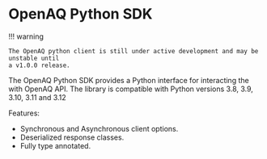 # OpenAQ Python SDK

!!! warning

    The OpenAQ python client is still under active development and may be unstable until
    a v1.0.0 release. 


The OpenAQ Python SDK provides a Python interface for interacting the with OpenAQ API. The library is compatible with Python versions 3.8, 3.9, 3.10, 3.11 and 3.12

Features:

* Synchronous and Asynchronous client options.
* Deserialized response classes.
* Fully type annotated.

